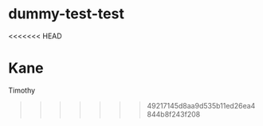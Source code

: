dummy-test-test
===============
<<<<<<< HEAD

Kane
=======
Timothy
>>>>>>> 49217145d8aa9d535b11ed26ea4844b8f243f208
